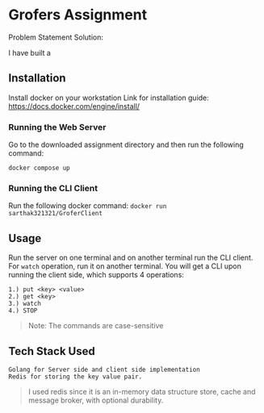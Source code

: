 # Grofers Assignment

Problem Statement Solution:

I have built a 

## Installation

Install docker on your workstation
Link for installation guide: https://docs.docker.com/engine/install/

### Running the Web Server
Go to the downloaded assignment directory and then run the following command:

``docker compose up``

### Running the CLI Client
Run the following docker command:
``docker run sarthak321321/GroferClient``

## Usage
Run the server on one terminal and on another terminal run the CLI client. For `watch` operation, run it on another terminal.
You will get a CLI upon running the client side, which supports 4 operations:
```
1.) put <key> <value>
2.) get <key>
3.) watch
4.) STOP
```

> Note: The commands are case-sensitive

## Tech Stack Used

```
Golang for Server side and client side implementation
Redis for storing the key value pair.
```
> I used redis since it is an in-memory data structure store, cache and message broker, with optional durability.

